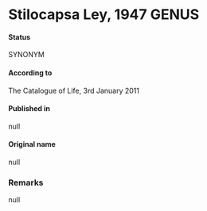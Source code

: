 Stilocapsa Ley, 1947 GENUS
=======

#### Status
SYNONYM

#### According to
The Catalogue of Life, 3rd January 2011

#### Published in
null

#### Original name
null

### Remarks
null